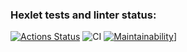 ### Hexlet tests and linter status:
[![Actions Status](https://github.com/Nikimad/frontend-project-lvl2/workflows/hexlet-check/badge.svg)](https://github.com/Nikimad/frontend-project-lvl2/actions)
![CI](https://github.com/github/docs/actions/workflows/github-actions-demo.yml/badge.svg)
[![Maintainability](https://api.codeclimate.com/v1/badges/8206becf51ecd1fd9a9a/maintainability)](secrets.MAINTAINABILITY)]
